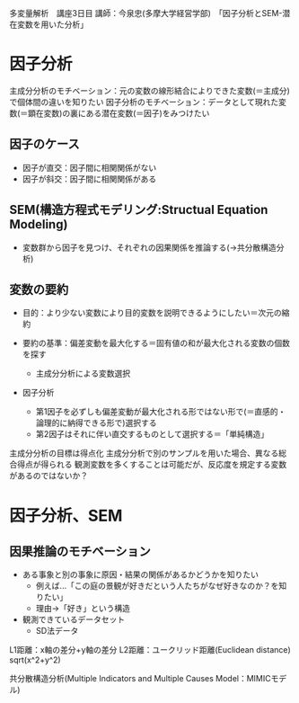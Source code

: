 多変量解析　講座3日目
講師：今泉忠(多摩大学経営学部)　「因子分析とSEM-潜在変数を用いた分析」

# 因子分析
主成分分析のモチベーション：元の変数の線形結合によりできた変数(＝主成分)で個体間の違いを知りたい
因子分析のモチベーション：データとして現れた変数(＝顕在変数)の裏にある潜在変数(＝因子)をみつけたい

## 因子のケース
- 因子が直交：因子間に相関関係がない
- 因子が斜交：因子間に相関関係がある

## SEM(構造方程式モデリング:Structual Equation Modeling)
- 変数群から因子を見つけ、それぞれの因果関係を推論する(→共分散構造分析)

## 変数の要約
- 目的：より少ない変数により目的変数を説明できるようにしたい＝次元の縮約
- 要約の基準：偏差変動を最大化する＝固有値の和が最大化される変数の個数を探す
  - 主成分分析による変数選択

- 因子分析
  - 第1因子を必ずしも偏差変動が最大化される形ではない形で(＝直感的・論理的に納得できる形で)選択する
  - 第2因子はそれに伴い直交するものとして選択する＝「単純構造」

主成分分析の目標は得点化
主成分分析で別のサンプルを用いた場合、異なる総合得点が得られる
観測変数を多くすることは可能だが、反応度を規定する変数があるのではないか？


# 因子分析、SEM
## 因果推論のモチベーション
- ある事象と別の事象に原因・結果の関係があるかどうかを知りたい
  - 例えば...「この庭の景観が好きだという人たちがなぜ好きなのか？を知りたい」
  - 理由→「好き」という構造
- 観測できているデータセット
  - SD法データ



L1距離：x軸の差分+y軸の差分
L2距離：ユークリッド距離(Euclidean distance)　sqrt(x^2+y^2)


共分散構造分析(Multiple Indicators and Multiple Causes Model：MIMICモデル)

